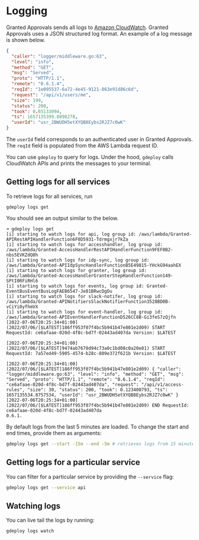 # Logging

Granted Approvals sends all logs to [Amazon CloudWatch](https://docs.aws.amazon.com/AmazonCloudWatch/latest/logs/WhatIsCloudWatchLogs.html). Granted Approvals uses a JSON structured log format. An example of a log message is shown below.

```json
{
  "caller": "logger/middleware.go:63",
  "level": "info",
  "method": "GET",
  "msg": "Served",
  "proto": "HTTP/1.1",
  "remote": "0.6.1.4",
  "reqId": "1e095537-6a72-4e45-9121-863e91d86c6d",
  "request": "/api/v1/users/me",
  "size": 199,
  "status": 200,
  "took": 0.65133094,
  "ts": 1657135399.0898278,
  "userId": "usr_2BWUDH5etXYQB8Eybs2RJZ7c0wK"
}
```

The `userId` field corresponds to an authenticated user in Granted Approvals. The `reqId` field is populated from the AWS Lambda request ID.

You can use `gdeploy` to query for logs. Under the hood, `gdeploy` calls CloudWatch APIs and prints the messages to your terminal.

## Getting logs for all services

To retrieve logs for all services, run

```
gdeploy logs get
```

You should see an output similar to the below.

```
➜ gdeploy logs get
[i] starting to watch logs for api, log group id: /aws/lambda/Granted-APIRestAPIHandlerFunction6F0D5931-Tdrmgxjr7kZa
[i] starting to watch logs for accesshandler, log group id: /aws/lambda/Granted-AccessHandlerRestAPIHandlerFunction9FEF0B2-nbs5EVKZdQ8h
[i] starting to watch logs for idp-sync, log group id: /aws/lambda/Granted-APIIdpSyncHandlerFunctionB5E49815-YHckG94aahEX
[i] starting to watch logs for granter, log group id: /aws/lambda/Granted-AccessHandlerGranterStepHandlerFunction149-SPtI0RFiRHl6
[i] starting to watch logs for events, log group id: Granted-EventBusEventBusLogFAEB6547-Je81BRwcDgOu
[i] starting to watch logs for slack-notifer, log group id: /aws/lambda/Granted-APINotifiersSlackNotifierFunction3528BD0B-vCiYi0yfhmVX
[i] starting to watch logs for event-handler, log group id: /aws/lambda/Granted-APIEventHandlerFunctionD526CC8B-Gi3feS7zQjfn
[2022-07-06T20:25:34+01:00] (2022/07/06/[$LATEST]186ff953f07f4bc5b941b47e801e2d09) START RequestId: ce6afaae-020d-4f8c-bd7f-02443ad407da Version: $LATEST

[2022-07-06T20:25:34+01:00] (2022/07/06/[$LATEST]9474ab7678d94c73a0c1bd08c0a20e81) START RequestId: 7a57ed49-5905-4574-b28c-809e372f621b Version: $LATEST

[2022-07-06T20:25:34+01:00] (2022/07/06/[$LATEST]186ff953f07f4bc5b941b47e801e2d09) { "caller": "logger/middleware.go:63", "level": "info", "method": "GET", "msg": "Served", "proto": "HTTP/1.1", "remote": "0.6.1.4", "reqId": "ce6afaae-020d-4f8c-bd7f-02443ad407da", "request": "/api/v1/access-rules", "size": 30, "status": 200, "took": 0.123400793, "ts": 1657135534.8757534, "userId": "usr_2BWUDH5etXYQB8Eybs2RJZ7c0wK" }
[2022-07-06T20:25:34+01:00] (2022/07/06/[$LATEST]186ff953f07f4bc5b941b47e801e2d09) END RequestId: ce6afaae-020d-4f8c-bd7f-02443ad407da
0.6.1.
```

By default logs from the last 5 minutes are loaded. To change the start and end times, provide them as arguments:

```bash
gdeploy logs get --start -15m --end -5m # retrieves logs from 15 minutes ago, until 5 minutes ago
```

## Getting logs for a particular service

You can filter for a particular service by providing the `--service` flag:

```bash
gdeploy logs get --service api
```

## Watching logs

You can live tail the logs by running:

```
gdeploy logs watch
```
